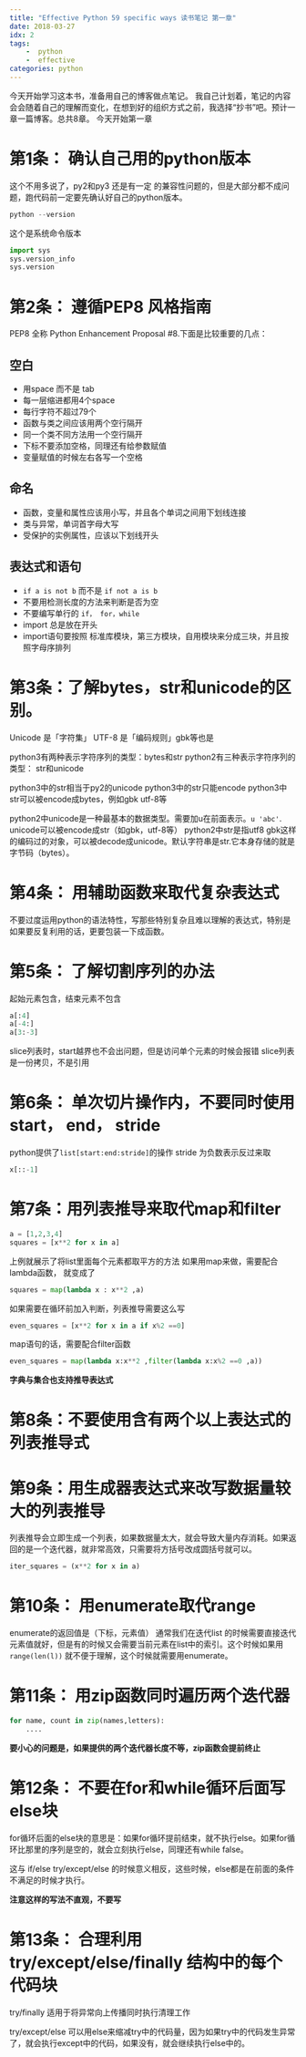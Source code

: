 ```yaml
---
title: "Effective Python 59 specific ways 读书笔记 第一章" 
date: 2018-03-27
idx: 2
tags:
    -  python
    -  effective
categories: python
---
```


今天开始学习这本书，准备用自己的博客做点笔记。
我自己计划着，笔记的内容会会随着自己的理解而变化，在想到好的组织方式之前，我选择“抄书”吧。预计一章一篇博客。总共8章。
今天开始第一章

# 第1条： 确认自己用的python版本
这个不用多说了，py2和py3 还是有一定 的兼容性问题的，但是大部分都不成问题，跑代码前一定要先确认好自己的python版本。

``` python
python --version
```
这个是系统命令版本

``` python
import sys
sys.version_info
sys.version
```
# 第2条： 遵循PEP8 风格指南
PEP8 全称 Python Enhancement Proposal #8.下面是比较重要的几点：
## 空白
-  用space 而不是 tab
-  每一层缩进都用4个space
-  每行字符不超过79个
-  函数与类之间应该用两个空行隔开
-  同一个类不同方法用一个空行隔开
-  下标不要添加空格，同理还有给参数赋值
-  变量赋值的时候左右各写一个空格

## 命名
- 函数，变量和属性应该用小写，并且各个单词之间用下划线连接
- 类与异常，单词首字母大写
- 受保护的实例属性，应该以下划线开头

## 表达式和语句
- `if a is not b` 而不是 `if not a is b`
- 不要用检测长度的方法来判断是否为空
- 不要编写单行的 `if， for，while`
- import 总是放在开头
- import语句要按照 标准库模块，第三方模块，自用模块来分成三块，并且按照字母序排列

# 第3条：了解bytes，str和unicode的区别。

Unicode 是「字符集」
UTF-8 是「编码规则」gbk等也是

python3有两种表示字符序列的类型：bytes和str
python2有三种表示字符序列的类型： str和unicode

python3中的str相当于py2的unicode
python3中的str只能encode
python3中str可以被encode成bytes，例如gbk utf-8等

python2中unicode是一种最基本的数据类型。需要加u在前面表示。`u 'abc'`. unicode可以被encode成str（如gbk，utf-8等）
python2中str是指utf8 gbk这样的编码过的对象，可以被decode成unicode。默认字符串是str.它本身存储的就是字节码（bytes）。


# 第4条： 用辅助函数来取代复杂表达式
不要过度运用python的语法特性，写那些特别复杂且难以理解的表达式，特别是如果要反复利用的话，更要包装一下成函数。

# 第5条： 了解切割序列的办法
起始元素包含，结束元素不包含
``` python
a[:4]
a[-4:]
a[3:-3]
```
slice列表时，start越界也不会出问题，但是访问单个元素的时候会报错
slice列表是一份拷贝，不是引用

# 第6条： 单次切片操作内，不要同时使用start， end， stride
python提供了`list[start:end:stride]`的操作
stride 为负数表示反过来取
``` python
x[::-1]
```

# 第7条：用列表推导来取代map和filter

```python
a = [1,2,3,4]
squares = [x**2 for x in a]
```
上例就展示了将list里面每个元素都取平方的方法
如果用map来做，需要配合lambda函数，
就变成了

``` python
squares = map(lambda x : x**2 ,a)
```
 
如果需要在循环前加入判断，列表推导需要这么写

``` python
even_squares = [x**2 for x in a if x%2 ==0]
```
map语句的话，需要配合filter函数

``` python
even_squares = map(lambda x:x**2 ,filter(lambda x:x%2 ==0 ,a))
```
**字典与集合也支持推导表达式**

# 第8条：不要使用含有两个以上表达式的列表推导式

# 第9条：用生成器表达式来改写数据量较大的列表推导

列表推导会立即生成一个列表，如果数据量太大，就会导致大量内存消耗。如果返回的是一个迭代器，就非常高效，只需要将方括号改成圆括号就可以。

``` python
iter_squares = (x**2 for x in a)
```

# 第10条： 用enumerate取代range

enumerate的返回值是（下标，元素值）
通常我们在迭代list 的时候需要直接迭代元素值就好，但是有的时候又会需要当前元素在list中的索引。这个时候如果用 `range(len(l))` 就不便于理解，这个时候就需要用enumerate。


# 第11条： 用zip函数同时遍历两个迭代器

``` python
for name, count in zip(names,letters):
    ....
```
**要小心的问题是，如果提供的两个迭代器长度不等，zip函数会提前终止**

# 第12条： 不要在for和while循环后面写else块

for循环后面的else块的意思是：如果for循环提前结束，就不执行else。如果for循环比那里的序列是空的，就会立刻执行else，同理还有while false。


这与 if/else try/except/else 的时候意义相反，这些时候，else都是在前面的条件不满足的时候才执行。

**注意这样的写法不直观，不要写**

# 第13条： 合理利用try/except/else/finally 结构中的每个代码块

try/finally 适用于将异常向上传播同时执行清理工作

try/except/else 可以用else来缩减try中的代码量，因为如果try中的代码发生异常了，就会执行except中的代码，如果没有，就会继续执行else中的。
